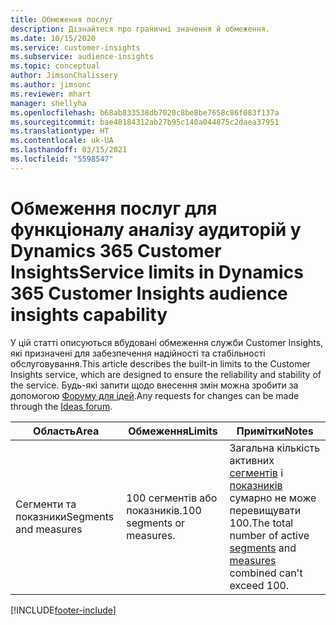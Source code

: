 ```yaml
---
title: Обмеження послуг
description: Дізнайтеся про граничні значення й обмеження.
ms.date: 10/15/2020
ms.service: customer-insights
ms.subservice: audience-insights
ms.topic: conceptual
author: JimsonChalissery
ms.author: jimsonc
ms.reviewer: mhart
manager: shellyha
ms.openlocfilehash: b68ab833538db7020c8be8be7658c86f083f137a
ms.sourcegitcommit: bae40184312ab27b95c140a044875c2daea37951
ms.translationtype: HT
ms.contentlocale: uk-UA
ms.lasthandoff: 03/15/2021
ms.locfileid: "5598547"
---
```

# <a name="service-limits-in-dynamics-365-customer-insights-audience-insights-capability"></a><span data-ttu-id="36d00-103">Обмеження послуг для функціоналу аналізу аудиторій у Dynamics 365 Customer Insights</span><span class="sxs-lookup"><span data-stu-id="36d00-103">Service limits in Dynamics 365 Customer Insights audience insights capability</span></span>

<span data-ttu-id="36d00-104">У цій статті описуються вбудовані обмеження служби Customer Insights, які призначені для забезпечення надійності та стабільності обслуговування.</span><span class="sxs-lookup"><span data-stu-id="36d00-104">This article describes the built-in limits to the Customer Insights service, which are designed to ensure the reliability and stability of the service.</span></span> <span data-ttu-id="36d00-105">Будь-які запити щодо внесення змін можна зробити за допомогою [Форуму для ідей](https://go.microsoft.com/fwlink/?linkid=2074172).</span><span class="sxs-lookup"><span data-stu-id="36d00-105">Any requests for changes can be made through the [Ideas forum](https://go.microsoft.com/fwlink/?linkid=2074172).</span></span> 
 
| <span data-ttu-id="36d00-106">Область</span><span class="sxs-lookup"><span data-stu-id="36d00-106">Area</span></span>  | <span data-ttu-id="36d00-107">Обмеження</span><span class="sxs-lookup"><span data-stu-id="36d00-107">Limits</span></span>  | <span data-ttu-id="36d00-108">Примітки</span><span class="sxs-lookup"><span data-stu-id="36d00-108">Notes</span></span> |
|-------------|---------------------------------------------------------------------|---------------------------------------------------------------------|
| <span data-ttu-id="36d00-109">Сегменти та показники</span><span class="sxs-lookup"><span data-stu-id="36d00-109">Segments and measures</span></span> | <span data-ttu-id="36d00-110">100 сегментів або показників.</span><span class="sxs-lookup"><span data-stu-id="36d00-110">100 segments or measures.</span></span> | <span data-ttu-id="36d00-111">Загальна кількість активних [сегментів](segments.md) і [показників](measures.md) сумарно не може перевищувати 100.</span><span class="sxs-lookup"><span data-stu-id="36d00-111">The total number of active [segments](segments.md) and [measures](measures.md) combined can't exceed 100.</span></span>  |


[!INCLUDE[footer-include](../includes/footer-banner.md)]